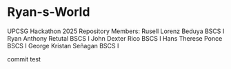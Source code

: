 # Ryan-s-World
UPCSG Hackathon 2025 Repository
Members:
Rusell Lorenz Beduya    BSCS I
Ryan Anthony Retutal    BSCS I
John Dexter Rico        BSCS I
Hans Therese Ponce      BSCS I
George Kristan Señagan  BSCS I

commit test 